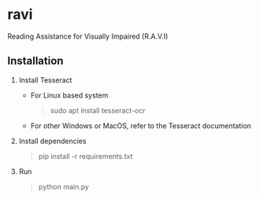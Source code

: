 
# ravi

Reading Assistance for Visually Impaired (R.A.V.I)

 ## Installation
 1. Install Tesseract
	 - For Linux based system

		> sudo apt install tesseract-ocr
	- For other Windows or MacOS, refer to the  Tesseract documentation

  

2. Install dependencies
	>pip install -r requirements.txt

3. Run

	>python main.py
